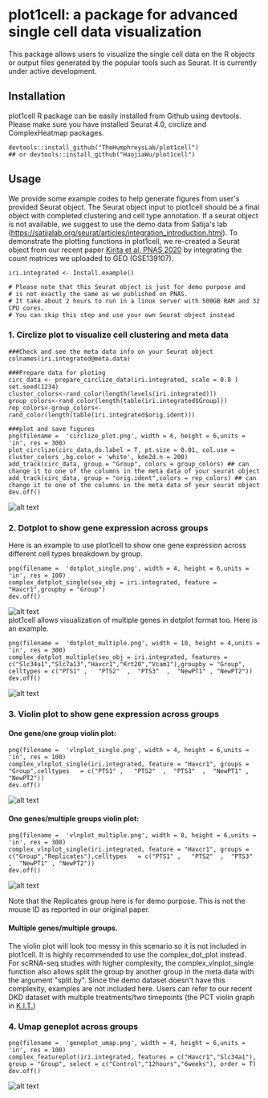 # plot1cell: a package for advanced single cell data visualization

This package allows users to visualize the single cell data on the R objects or output files generated by the popular tools such as Seurat. It is currently under active development. 

## Installation
plot1cell R package can be easily installed from Github using devtools. Please make sure you have installed Seurat 4.0, circlize and ComplexHeatmap packages.
```
devtools::install_github("TheHumphreysLab/plot1cell")
## or devtools::install_github("HaojiaWu/plot1cell")
```

## Usage
We provide some example codes to help generate figures from user's provided Seurat object. The Seurat object input to plot1cell should be a final object with completed clustering and cell type annotation. If a seurat object is not available, we suggest to use the demo data from Satija's lab (https://satijalab.org/seurat/articles/integration_introduction.html). To demonstrate the plotting functions in plot1cell, we re-created a Seurat object from our recent paper <a href="https://www.pnas.org/doi/10.1073/pnas.2005477117">Kirita et al, PNAS 2020</a> by integrating the count matrices we uploaded to GEO (GSE139107).
```
iri.integrated <- Install.example() 

# Please note that this Seurat object is just for demo purpose and 
# is not exactly the same as we published on PNAS.
# It take about 2 hours to run in a linux server with 500GB RAM and 32 CPU cores.
# You can skip this step and use your own Seurat object instead
```

### 1. Circlize plot to visualize cell clustering and meta data
```
###Check and see the meta data info on your Seurat object
colnames(iri.integrated@meta.data)  

###Prepare data for ploting
circ_data <- prepare_circlize_data(iri.integrated, scale = 0.8 )
set.seed(1234)
cluster_colors<-rand_color(length(levels(iri.integrated)))
group_colors<-rand_color(length(table(iri.integrated$Group)))
rep_colors<-group_colors<-rand_color(length(table(iri.integrated$orig.ident)))

###plot and save figures
png(filename =  'circlize_plot.png', width = 6, height = 6,units = 'in', res = 300)
plot_circlize(circ_data,do.label = T, pt.size = 0.01, col.use = cluster_colors ,bg.color = 'white', kde2d.n = 200)
add_track(circ_data, group = "Group", colors = group_colors) ## can change it to one of the columns in the meta data of your seurat object
add_track(circ_data, group = "orig.ident",colors = rep_colors) ## can change it to one of the columns in the meta data of your seurat object
dev.off()
```
![alt text](https://github.com/HaojiaWu/Plot1cell/blob/master/data/circlize_plot.png) <br />

### 2. Dotplot to show gene expression across groups
Here is an example to use plot1cell to show one gene expression across different cell types breakdown by group.
```
png(filename =  'dotplot_single.png', width = 4, height = 6,units = 'in', res = 100)
complex_dotplot_single(seu_obj = iri.integrated, feature = "Havcr1",groupby = "Group")
dev.off()
```
![alt text](https://github.com/HaojiaWu/Plot1cell/blob/master/data/dotplot_single.png) <br />
plot1cell allows visualization of multiple genes in dotplot format too. Here is an example.
```
png(filename =  'dotplot_multiple.png', width = 10, height = 4,units = 'in', res = 300)
complex_dotplot_multiple(seu_obj = iri.integrated, features = c("Slc34a1","Slc7a13","Havcr1","Krt20","Vcam1"),groupby = "Group", celltypes = c("PTS1" ,   "PTS2"  ,  "PTS3"  ,  "NewPT1" , "NewPT2"))
dev.off()
```
![alt text](https://github.com/HaojiaWu/Plot1cell/blob/master/data/dotplot_multiple.png) <br />

### 3. Violin plot to show gene expression across groups
#### One gene/one group violin plot:
```
png(filename =  'vlnplot_single.png', width = 4, height = 6,units = 'in', res = 100)
complex_vlnplot_single(iri.integrated, feature = "Havcr1", groups = "Group",celltypes   = c("PTS1" ,   "PTS2"  ,  "PTS3"  ,  "NewPT1" , "NewPT2"))
dev.off()
```
![alt text](https://github.com/HaojiaWu/Plot1cell/blob/master/data/vlnplot_single.png) <br />

#### One genes/multiple groups violin plot:
```
png(filename =  'vlnplot_multiple.png', width = 8, height = 6,units = 'in', res = 300)
complex_vlnplot_single(iri.integrated, feature = "Havcr1", groups = c("Group","Replicates"),celltypes   = c("PTS1" ,   "PTS2"  ,  "PTS3"  ,  "NewPT1" , "NewPT2"))
dev.off()
```
![alt text](https://github.com/HaojiaWu/Plot1cell/blob/master/data/vlnplot_multiple.png) <br />

Note that the Replicates group here is for demo purpose. This is not the mouse ID as reported in our original paper.

#### Multiple genes/multiple groups.
The violin plot will look too messy in this scenario so it is not included in plot1cell. It is highly recommended to use the complex_dot_plot instead. <br />
For scRNA-seq studies with higher complexity, the complex_vlnplot_single function also allows split the group by another group in the meta data with the argument "split.by". Since the demo dataset doesn't have this complexity, examples are not included here. Users can refer to our recent DKD dataset with multiple treatments/two timepoints (the PCT violin graph in <a href="https://humphreyslab.com/SingleCell/">K.I.T.</a>)

### 4. Umap geneplot across groups
```
png(filename =  'geneplot_umap.png', width = 4, height = 6,units = 'in', res = 100)
complex_featureplot(iri.integrated, features = c("Havcr1","Slc34a1"), group = "Group", select = c("Control","12hours","6weeks"), order = T)
dev.off()
```
![alt text](https://github.com/HaojiaWu/Plot1cell/blob/master/data/geneplot_umap.png) <br />






